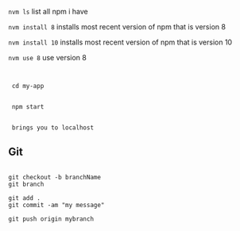 ```nvm ls``` list all npm i have


```nvm install 8``` installs most recent version of npm that is version 8


```nvm install 10``` installs most recent version of npm that is version 10


```nvm use 8``` use version 8


``` In VSCode open new file, in the terminal:


 cd my-app
 
 
 npm start
 
 
 brings you to localhost
 ```

## Git

```

git checkout -b branchName
git branch

git add .
git commit -am "my message"

git push origin mybranch


```
